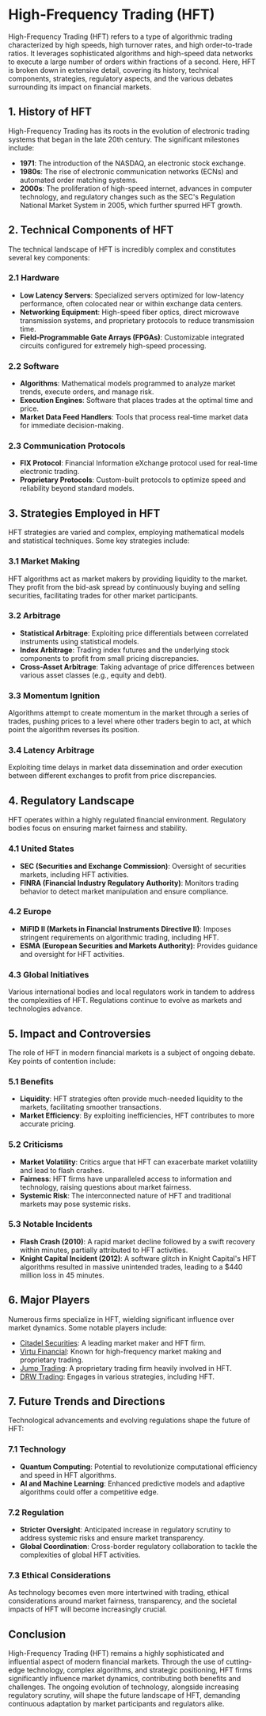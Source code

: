 # High-Frequency Trading (HFT)

High-Frequency Trading (HFT) refers to a type of algorithmic trading characterized by high speeds, high turnover rates, and high order-to-trade ratios. It leverages sophisticated algorithms and high-speed data networks to execute a large number of orders within fractions of a second. Here, HFT is broken down in extensive detail, covering its history, technical components, strategies, regulatory aspects, and the various debates surrounding its impact on financial markets.

## 1. History of HFT

High-Frequency Trading has its roots in the evolution of electronic trading systems that began in the late 20th century. The significant milestones include:

- **1971**: The introduction of the NASDAQ, an electronic stock exchange.
- **1980s**: The rise of electronic communication networks (ECNs) and automated order matching systems.
- **2000s**: The proliferation of high-speed internet, advances in computer technology, and regulatory changes such as the SEC's Regulation National Market System in 2005, which further spurred HFT growth.

## 2. Technical Components of HFT

The technical landscape of HFT is incredibly complex and constitutes several key components:

### 2.1 Hardware

- **Low Latency Servers**: Specialized servers optimized for low-latency performance, often colocated near or within exchange data centers.
- **Networking Equipment**: High-speed fiber optics, direct microwave transmission systems, and proprietary protocols to reduce transmission time.
- **Field-Programmable Gate Arrays (FPGAs)**: Customizable integrated circuits configured for extremely high-speed processing.

### 2.2 Software

- **Algorithms**: Mathematical models programmed to analyze market trends, execute orders, and manage risk.
- **Execution Engines**: Software that places trades at the optimal time and price.
- **Market Data Feed Handlers**: Tools that process real-time market data for immediate decision-making.

### 2.3 Communication Protocols

- **FIX Protocol**: Financial Information eXchange protocol used for real-time electronic trading.
- **Proprietary Protocols**: Custom-built protocols to optimize speed and reliability beyond standard models.

## 3. Strategies Employed in HFT

HFT strategies are varied and complex, employing mathematical models and statistical techniques. Some key strategies include:

### 3.1 Market Making

HFT algorithms act as market makers by providing liquidity to the market. They profit from the bid-ask spread by continuously buying and selling securities, facilitating trades for other market participants.

### 3.2 Arbitrage

- **Statistical Arbitrage**: Exploiting price differentials between correlated instruments using statistical models.
- **Index Arbitrage**: Trading index futures and the underlying stock components to profit from small pricing discrepancies.
- **Cross-Asset Arbitrage**: Taking advantage of price differences between various asset classes (e.g., equity and debt).

### 3.3 Momentum Ignition

Algorithms attempt to create momentum in the market through a series of trades, pushing prices to a level where other traders begin to act, at which point the algorithm reverses its position.

### 3.4 Latency Arbitrage

Exploiting time delays in market data dissemination and order execution between different exchanges to profit from price discrepancies.

## 4. Regulatory Landscape

HFT operates within a highly regulated financial environment. Regulatory bodies focus on ensuring market fairness and stability.

### 4.1 United States

- **SEC (Securities and Exchange Commission)**: Oversight of securities markets, including HFT activities.
- **FINRA (Financial Industry Regulatory Authority)**: Monitors trading behavior to detect market manipulation and ensure compliance.

### 4.2 Europe

- **MiFID II (Markets in Financial Instruments Directive II)**: Imposes stringent requirements on algorithmic trading, including HFT.
- **ESMA (European Securities and Markets Authority)**: Provides guidance and oversight for HFT activities.

### 4.3 Global Initiatives

Various international bodies and local regulators work in tandem to address the complexities of HFT. Regulations continue to evolve as markets and technologies advance.

## 5. Impact and Controversies

The role of HFT in modern financial markets is a subject of ongoing debate. Key points of contention include:

### 5.1 Benefits

- **Liquidity**: HFT strategies often provide much-needed liquidity to the markets, facilitating smoother transactions.
- **Market Efficiency**: By exploiting inefficiencies, HFT contributes to more accurate pricing.

### 5.2 Criticisms

- **Market Volatility**: Critics argue that HFT can exacerbate market volatility and lead to flash crashes.
- **Fairness**: HFT firms have unparalleled access to information and technology, raising questions about market fairness.
- **Systemic Risk**: The interconnected nature of HFT and traditional markets may pose systemic risks.

### 5.3 Notable Incidents

- **Flash Crash (2010)**: A rapid market decline followed by a swift recovery within minutes, partially attributed to HFT activities.
- **Knight Capital Incident (2012)**: A software glitch in Knight Capital's HFT algorithms resulted in massive unintended trades, leading to a $440 million loss in 45 minutes.

## 6. Major Players

Numerous firms specialize in HFT, wielding significant influence over market dynamics. Some notable players include:

- [Citadel Securities](https://www.citadelsecurities.com/): A leading market maker and HFT firm.
- [Virtu Financial](https://www.virtu.com/): Known for high-frequency market making and proprietary trading.
- [Jump Trading](https://www.jumptrading.com/): A proprietary trading firm heavily involved in HFT.
- [DRW Trading](https://drw.com/): Engages in various strategies, including HFT.

## 7. Future Trends and Directions

Technological advancements and evolving regulations shape the future of HFT:

### 7.1 Technology

- **Quantum Computing**: Potential to revolutionize computational efficiency and speed in HFT algorithms.
- **AI and Machine Learning**: Enhanced predictive models and adaptive algorithms could offer a competitive edge.

### 7.2 Regulation

- **Stricter Oversight**: Anticipated increase in regulatory scrutiny to address systemic risks and ensure market transparency.
- **Global Coordination**: Cross-border regulatory collaboration to tackle the complexities of global HFT activities.

### 7.3 Ethical Considerations

As technology becomes even more intertwined with trading, ethical considerations around market fairness, transparency, and the societal impacts of HFT will become increasingly crucial.

## Conclusion

High-Frequency Trading (HFT) remains a highly sophisticated and influential aspect of modern financial markets. Through the use of cutting-edge technology, complex algorithms, and strategic positioning, HFT firms significantly influence market dynamics, contributing both benefits and challenges. The ongoing evolution of technology, alongside increasing regulatory scrutiny, will shape the future landscape of HFT, demanding continuous adaptation by market participants and regulators alike.

